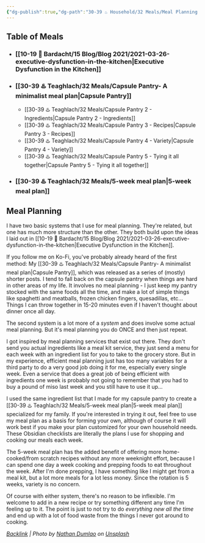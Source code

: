 ```yaml
---
{"dg-publish":true,"dg-path":"30-39 ♨️ Household/32 Meals/Meal Planning.md","dg-permalink":"meals-moc","permalink":"/meals-moc/","title":"Meal Planning","pinned":true,"tags":["executive-dysfunction","kitchen"],"noteIcon":"","created":"2023-08-28T11:58:08"}
---
```



## Table of Meals
- ### [[10-19 💢 Bardacht/15 Blog/Blog 2021/2021-03-26-executive-dysfunction-in-the-kitchen\|Executive Dysfunction in the Kitchen]]

- ### [[30-39 ♨️ Teaghlach/32 Meals/Capsule Pantry- A minimalist meal plan\|Capsule Pantry]]
  - [[30-39 ♨️ Teaghlach/32 Meals/Capsule Pantry 2 - Ingredients\|Capsule Pantry 2 - Ingredients]]
  - [[30-39 ♨️ Teaghlach/32 Meals/Capsule Pantry 3 - Recipes\|Capsule Pantry 3 - Recipes]]
  - [[30-39 ♨️ Teaghlach/32 Meals/Capsule Pantry 4 - Variety\|Capsule Pantry 4 - Variety]]
  - [[30-39 ♨️ Teaghlach/32 Meals/Capsule Pantry 5 - Tying it all together\|Capsule Pantry 5 - Tying it all together]]
  
- ### [[30-39 ♨️ Teaghlach/32 Meals/5-week meal plan\|5-week meal plan]]

## Meal Planning
I have two basic systems that I use for meal planning. They're related, but one has much more structure than the other. They both build upon the ideas I laid out in [[10-19 💢 Bardacht/15 Blog/Blog 2021/2021-03-26-executive-dysfunction-in-the-kitchen\|Executive Dysfunction in the Kitchen]]. 

If you follow me on Ko-Fi, you've probably already heard of the first method: My [[30-39 ♨️ Teaghlach/32 Meals/Capsule Pantry- A minimalist meal plan\|Capsule Pantry]], which was released as a series of (mostly) shorter posts. I tend to fall back on the capsule pantry when things are hard in other areas of my life. It involves no meal planning - I just keep my pantry stocked with the same foods all the time, and make a lot of simple things like spaghetti and meatballs, frozen chicken fingers, quesadillas, etc... Things I can throw together in 15-20 minutes even if I haven't thought about dinner once all day.

The second system is a lot more of a *system* and does involve some actual meal planning. But it's meal planning you do ONCE and then just repeat. 

I got inspired by meal planning services that exist out there. They don't send you actual ingredients like a meal kit service, they just send a menu for each week with an ingredient list for you to take to the grocery store. But in my experience, efficient meal planning just has too many variables for a third party to do a very good job doing it for me, especially every single week. Even a service that does a great job of being efficient with ingredients one week is probably not going to remember that you had to buy a pound of miso last week and you still have to use it up...

I used the same ingredient list that I made for my capsule pantry to create a [[30-39 ♨️ Teaghlach/32 Meals/5-week meal plan\|5-week meal plan]] specialized for my family. If you're interested in trying it out, feel free to use my meal plan as a basis for forming your own, although of course it will work best if you make your plan customized for your own household needs. These Obsidian checklists are literally the plans I use for shopping and cooking our meals each week.

The 5-week meal plan has the added benefit of offering more home-cooked/from scratch recipes without any more weeknight effort, because I can spend one day a week cooking and prepping foods to eat throughout the week. After I'm done prepping, I have something like I might get from a meal kit, but a lot more meals for a lot less money. Since the rotation is 5 weeks, variety is no concern.

Of course with either system, there's no reason to be inflexible. I'm welcome to add in a new recipe or try something different any time I'm feeling up to it. The point is just to not try to do *everything new all the time* and end up with a lot of food waste from the things I never got around to cooking.



*[Backlink](https://unsplash.com/photos/62yHjXk5Llo) | Photo by [Nathan Dumlao](https://unsplash.com/@nate_dumlao?utm_source=Obsidian%20Image%20Inserter%20Plugin&utm_medium=referral) on [Unsplash](https://unsplash.com/?utm_source=Obsidian%20Image%20Inserter%20Plugin&utm_medium=referral)*
